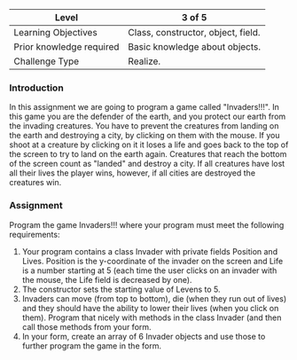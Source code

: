 | Level | 3 of 5 |
| ------------------- | ---------------------------------- |
| Learning Objectives | Class, constructor, object, field. |
| Prior knowledge required | Basic knowledge about objects.         |
| Challenge Type | Realize.                        |


### Introduction
In this assignment we are going to program a game called "Invaders!!!". In this game you are the defender of the earth, and you protect our earth from the invading creatures. You have to prevent the creatures from landing on the earth and destroying a city, by clicking on them with the mouse.
If you shoot at a creature by clicking on it it loses a life and goes back to the top of the screen to try to land on the earth again. Creatures that reach the bottom of the screen count as "landed" and destroy a city. If all creatures have lost all their lives the player wins, however, if all cities are destroyed the creatures win.
### Assignment
Program the game Invaders!!! where your program must meet the following requirements:
1. Your program contains a class Invader with private fields Position and Lives. Position is the y-coordinate of the invader on the screen and Life is a number starting at 5 (each time the user clicks on an invader with the mouse, the Life field is decreased by one).
2. The constructor sets the starting value of Levens to 5.
3. Invaders can move (from top to bottom), die (when they run out of lives) and they should have the ability to lower their lives (when you click on them). Program that nicely with methods in the class Invader (and then call those methods from your form.
4. In your form, create an array of 6 Invader objects and use those to further program the game in the form.
